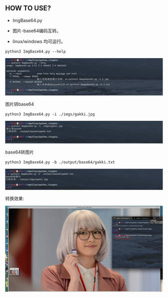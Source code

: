 ## HOW  TO USE?

- ImgBase64.py

- 图片-base64编码互转。
- linux/windows 均可运行。

```shell
python3 ImgBase64.py --help
```

![1](imgs/1.png)

图片转base64

```
python3 ImgBase64.py -i ./imgs/gakki.jpg
```

![2](imgs/2.png)

base64转图片

```
python3 ImgBase64.py -b ./output/base64/gakki.txt
```

![3](imgs/3.png)

转换效果:

![4](imgs/4.png)

